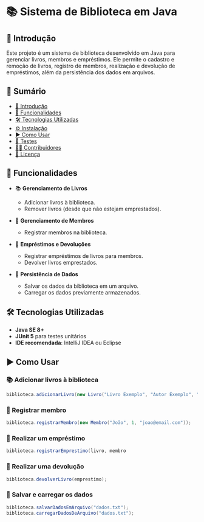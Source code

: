 # 📚 Sistema de Biblioteca em Java

## 📖 Introdução
Este projeto é um sistema de biblioteca desenvolvido em Java para gerenciar livros, membros e empréstimos. Ele permite o cadastro e remoção de livros, registro de membros, realização e devolução de empréstimos, além da persistência dos dados em arquivos.

## 📑 Sumário
- [📖 Introdução](#-introdução)
- [🚀 Funcionalidades](#-funcionalidades)
- [🛠️ Tecnologias Utilizadas](#-tecnologias-utilizadas)
- [⚙️ Instalação](#-instalação)
- [▶️ Como Usar](#️-como-usar)
- [🧪 Testes](#-testes)
- [👨‍💻 Contribuidores](#-contribuidores)
- [📜 Licença](#-licença)

## 🚀 Funcionalidades
- 📚 **Gerenciamento de Livros**
  - Adicionar livros à biblioteca.
  - Remover livros (desde que não estejam emprestados).
  
- 👤 **Gerenciamento de Membros**
  - Registrar membros na biblioteca.

- 📄 **Empréstimos e Devoluções**
  - Registrar empréstimos de livros para membros.
  - Devolver livros emprestados.

- 💾 **Persistência de Dados**
  - Salvar os dados da biblioteca em um arquivo.
  - Carregar os dados previamente armazenados.

## 🛠️ Tecnologias Utilizadas
- **Java SE 8+**
- **JUnit 5** para testes unitários
- **IDE recomendada**: IntelliJ IDEA ou Eclipse

## ▶️ Como Usar

### 📚 Adicionar livros à biblioteca
```java
biblioteca.adicionarLivro(new Livro("Livro Exemplo", "Autor Exemplo", "123456"));
```

### 👤 Registrar membro
```java
biblioteca.registrarMembro(new Membro("João", 1, "joao@email.com"));
```

### 📄 Realizar um empréstimo
```java
biblioteca.registrarEmprestimo(livro, membro
```

### 🔄 Realizar uma devolução
```java
biblioteca.devolverLivro(emprestimo);
```

### 💾 Salvar e carregar os dados
```java
biblioteca.salvarDadosEmArquivo("dados.txt");
biblioteca.carregarDadosDeArquivo("dados.txt");
```

